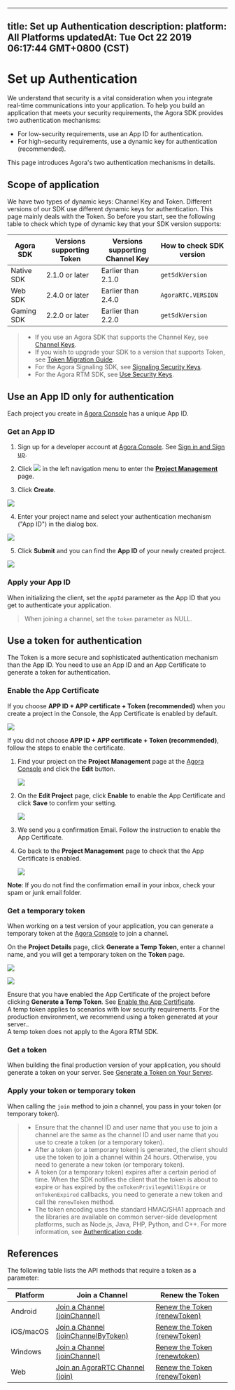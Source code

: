 
---
title: Set up Authentication
description: 
platform: All Platforms
updatedAt: Tue Oct 22 2019 06:17:44 GMT+0800 (CST)
---
# Set up Authentication
We understand that security is a vital consideration when you integrate real-time communications into your application. To help you build an application that meets your security requirements, the Agora SDK provides two authentication mechanisms:

* For low-security requirements, use an App ID for authentication.
* For high-security requirements, use a dynamic key for authentication (recommended).

This page introduces Agora's two authentication mechanisms in details.


## Scope of application
We have two types of dynamic keys: Channel Key and Token. Different versions of our SDK use different dynamic keys for authentication. This page mainly deals with the Token. So before you start, see the following table to check which type of dynamic key that your SDK version supports:

| Agora SDK | Versions supporting Token | Versions supporting Channel Key | How to check SDK version |
| --------- | -------------------- | ------------------------- | ------------------------ |
| Native SDK   | 2.1.0 or later               | Earlier than 2.1.0        | `getSdkVersion`          |
| Web SDK      | 2.4.0 or later              | Earlier than 2.4.0        | `AgoraRTC.VERSION`       |
| Gaming SDK   | 2.2.0 or later               | Earlier than 2.2.0        | `getSdkVersion`          |

>-   If you use an Agora SDK that supports the Channel Key, see [Channel Keys](../../en/null/channel_key.md).
>-   If you wish to upgrade your SDK to a version that supports Token, see [Token Migration Guide](../../en/Agora%20Platform/token_migration.md).
>-   For the Agora Signaling SDK, see [Signaling Security Keys](../../en/Agora%20Platform/key_signaling.md).
>-   For the Agora RTM SDK, see [Use Security Keys](https://docs.agora.io/en/Real-time-Messaging/rtm_token?platform=All%20Platforms).


## Use an App ID only for authentication

Each project you create in [Agora Console](http://dashboard.agora.io) has a unique App ID.

### Get an App ID

1. Sign up for a developer account at [Agora Console](https://dashboard.agora.io/). See [Sign in and Sign up](../../en/Agora%20Platform/sign_in_and_sign_up.md).

2. Click ![](https://web-cdn.agora.io/docs-files/1551254998344) in the left navigation menu to enter the [**Project Management**](https://dashboard.agora.io/projects) page.

3. Click **Create**. 

![](https://web-cdn.agora.io/docs-files/1574924327108)

4.  Enter your project name and select your authentication mechanism ("App ID") in the dialog box.

![](https://web-cdn.agora.io/docs-files/1574924446798)
	
5. Click **Submit** and you can find the **App ID** of your newly created project.

![](https://web-cdn.agora.io/docs-files/1574924570426)

### Apply your App ID

When initializing the client, set the `appId` parameter as the App ID that you get to authenticate your application.

>  When joining a channel, set the `token` parameter as NULL.

## Use a token for authentication

The Token is a more secure and sophisticated authentication mechanism than the App ID.  You need to use an App ID and an App Certificate to generate a token for authentication. 

<a id="appcertificate"></a>

### Enable the App Certificate

If you choose **APP ID + APP certificate + Token (recommended)**  when you create a project in the Console,  the App Certificate is enabled by default.

![](https://web-cdn.agora.io/docs-files/1563114012279)

If you did not choose  **APP ID + APP certificate + Token (recommended)**, follow the steps to enable the certificate.

1. Find your project on the **Project Management** page at the [Agora Console](https://dashboard.agora.io/) and click the **Edit** button.

	![](https://web-cdn.agora.io/docs-files/1563112238811)
	
2. On the **Edit Project** page, click **Enable** to enable the App Certificate and click **Save** to confirm your setting. 

	![](https://web-cdn.agora.io/docs-files/1563112280018)
	
3. We send you a confirmation Email. Follow the instruction to enable the App Certificate. 
4. Go back to the  **Project Management** page to check that the App Certificate is enabled.

	![](https://web-cdn.agora.io/docs-files/1563113154996)

**Note**: If you do not find the confirmation email in your inbox, check your spam or junk email folder.

<a id = "temptoken"></a>
### Get a temporary token

When working on a test version of your application, you can generate a temporary token at the [Agora Console](https://dashboard.agora.io/) to join a channel. 

On the **Project Details** page, click **Generate a Temp Token**, enter a channel name, and you will get a temporary token on the **Token** page. 

![](https://web-cdn.agora.io/docs-files/1563113619615)

![](https://web-cdn.agora.io/docs-files/1563113643411)


<div class="alert warning"> Ensure that you have enabled the App Certificate of the project before clicking <b>Generate a Temp Token</b>. See <a href="#appcertificate">Enable the App Certificate</a>.</div>
<div class="alert warning"> A temp token applies to scenarios with low security requirements. For the production environment, we recommend using a token generated at your server..</div>
<div class="alert warning"> A temp token does not apply to the Agora RTM SDK. </div>

### Get a token

When building the final production version of your application, you should generate a token on your server. See [Generate a Token on Your Server](../../en/Agora%20Platform/token_server.md).

### Apply your token or temporary token

When calling the `join` method to join a channel, you pass in your token (or temporary token).

> - Ensure that the channel ID and user name that you use to join a channel are the same as the channel ID and user name that you use to create a token (or a temporary token).
> - After a token (or a temporary token) is generated, the client should use the token to join a channel within 24 hours. Otherwise, you need to generate a new token (or temporary token).
> - A token (or a temporary token) expires after a certain period of time. When the SDK notifies the client that the token is about to expire or has expired by the `onTokenPrivilegeWillExpire` or `onTokenExpired` callbacks, you need to generate a new token and call the `renewToken` method.
> - The token encoding uses the standard HMAC/SHA1 approach and the libraries are available on common server-side development platforms, such as Node.js, Java, PHP, Python, and C++. For more information, see  [Authentication code](http://en.wikipedia.org/wiki/Hash-based\_message\_authentication\_code).

## References

The following table lists the API methods that require a token as a parameter:

<table>
<colgroup>
<col/>
<col/>
<col/>
</colgroup>
<thead>
<tr><th>Platform</th>
<th>Join a Channel</th>
<th>Renew the Token</th>
</tr>
</thead>
<tbody>
<tr><td>Android</td>
<td><a href="https://docs.agora.io/en/Agora%20Platform/API%20Reference/java/classio_1_1agora_1_1rtc_1_1_rtc_engine.html#a8b308c9102c08cb8dafb4672af1a3b4c"><span>Join a Channel (joinChannel)</span></a></td>
<td><a href="https://docs.agora.io/en/Agora%20Platform/API%20Reference/java/classio_1_1agora_1_1rtc_1_1_rtc_engine.html#af1428905e5778a9ca209f64592b5bf80"><span>Renew the Token (renewToken)</span></a></td>
</tr>
<tr><td>iOS/macOS</td>
<td><a href="https://docs.agora.io/en/Agora%20Platform/API%20Reference/oc/Classes/AgoraRtcEngineKit.html#//api/name/joinChannelByToken:channelId:info:uid:joinSuccess:"><span>Join a Channel (joinChannelByToken)</span></a></td>
<td><a href="https://docs.agora.io/en/Agora%20Platform/API%20Reference/oc/Classes/AgoraRtcEngineKit.html#//api/name/renewToken:"><span>Renew the Token (renewToken)</span></a></td>
</tr>
<tr><td>Windows</td>
<td><a href="https://docs.agora.io/en/Agora%20Platform/API%20Reference/cpp/classagora_1_1rtc_1_1_i_rtc_engine.html#adc937172e59bd2695ea171553a88188c"><span>Join a Channel (joinChannel)</span></a></td>
<td><a href="https://docs.agora.io/en/Agora%20Platform/API%20Reference/cpp/classagora_1_1rtc_1_1_i_rtc_engine.html#a8f25b5ff97e2a070a69102e379295739"><span>Renew the Token (renewtoken)</span></a></td>
</tr>
<tr><td>Web</td>
<td><a href="https://docs.agora.io/en/Agora%20Platform/API%20Reference/web/interfaces/agorartc.client.html#join"><span>Join an AgoraRTC Channel (join)</span></a></td>
<td><a href="https://docs.agora.io/en/Agora%20Platform/API%20Reference/web/interfaces/agorartc.client.html#renewtoken"><span>Renew the Token (renewToken)</span></a></td>
</tr>
</tbody>
</table>



